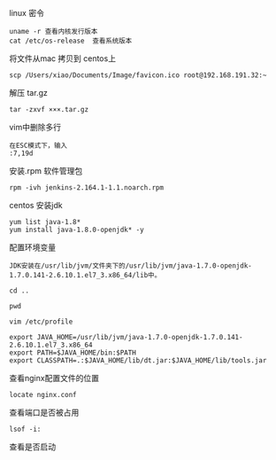 linux 密令
```
uname -r 查看内核发行版本
cat /etc/os-release  查看系统版本
```

将文件从mac 拷贝到 centos上

```
scp /Users/xiao/Documents/Image/favicon.ico root@192.168.191.32:~
```

解压 tar.gz

```
tar -zxvf ×××.tar.gz
```

vim中删除多行

```
在ESC模式下，输入
:7,19d
```


安装.rpm 软件管理包

```
rpm -ivh jenkins-2.164.1-1.1.noarch.rpm
```

centos 安装jdk

```
yum list java-1.8*
yum install java-1.8.0-openjdk* -y
```
配置环境变量

```
JDK安装在/usr/lib/jvm/文件夹下的/usr/lib/jvm/java-1.7.0-openjdk-1.7.0.141-2.6.10.1.el7_3.x86_64/lib中。

cd ..

pwd

vim /etc/profile

export JAVA_HOME=/usr/lib/jvm/java-1.7.0-openjdk-1.7.0.141-2.6.10.1.el7_3.x86_64
export PATH=$JAVA_HOME/bin:$PATH
export CLASSPATH=.:$JAVA_HOME/lib/dt.jar:$JAVA_HOME/lib/tools.jar

```

查看nginx配置文件的位置

```
locate nginx.conf
```

查看端口是否被占用

```
lsof -i:
```

查看是否启动

```

```